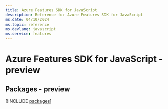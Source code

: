 ```yaml
---
title: Azure Features SDK for JavaScript
description: Reference for Azure Features SDK for JavaScript
ms.date: 04/10/2024
ms.topic: reference
ms.devlang: javascript
ms.service: features
---
```

# Azure Features SDK for JavaScript - preview
## Packages - preview
[!INCLUDE [packages](features-index.md)]
